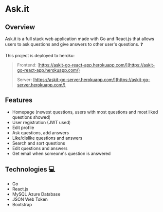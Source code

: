 # Ask.it 

## Overview
Ask.it is a full stack web application made with Go and React.js that allows users to ask questions and give answers to other user's questions. :question: 

This project is deployed to heroku: 
> Frontend: [https://askit-go-react-app.herokuapp.com/](https://askit-go-react-app.herokuapp.com/)
> 
> Server: [https://askit-go-server.herokuapp.com/](https://askit-go-server.herokuapp.com/)

## Features
* Homepage (newest questions, users with most questions and most liked questions showed)
* User registration (JWT used)
* Edit profile
* Ask questions, add answers
* Like/dislike questions and answers
* Search and sort questions
* Edit questions and answers
* Get email when someone's question is answered

## Technologies :computer:
* Go
* React.js
* MySQL Azure Database
* JSON Web Token
* Bootstrap
